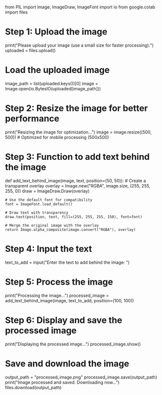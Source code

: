 from PIL import Image, ImageDraw, ImageFont
import io
from google.colab import files

# Step 1: Upload the image
print("Please upload your image (use a small size for faster processing):")
uploaded = files.upload()

# Load the uploaded image
image_path = list(uploaded.keys())[0]
image = Image.open(io.BytesIO(uploaded[image_path]))

# Step 2: Resize the image for better performance
print("Resizing the image for optimization...")
image = image.resize((500, 500))  # Optimized for mobile processing (500x500)

# Step 3: Function to add text behind the image
def add_text_behind_image(image, text, position=(50, 50)):
    # Create a transparent overlay
    overlay = Image.new("RGBA", image.size, (255, 255, 255, 0))
    draw = ImageDraw.Draw(overlay)

    # Use the default font for compatibility
    font = ImageFont.load_default()

    # Draw text with transparency
    draw.text(position, text, fill=(255, 255, 255, 150), font=font)

    # Merge the original image with the overlay
    return Image.alpha_composite(image.convert("RGBA"), overlay)

# Step 4: Input the text
text_to_add = input("Enter the text to add behind the image: ")

# Step 5: Process the image
print("Processing the image...")
processed_image = add_text_behind_image(image, text_to_add, position=(100, 100))

# Step 6: Display and save the processed image
print("Displaying the processed image...")
processed_image.show()

# Save and download the image
output_path = "processed_image.png"
processed_image.save(output_path)
print("Image processed and saved. Downloading now...")
files.download(output_path)
